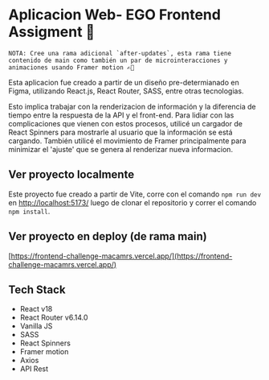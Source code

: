 # Aplicacion Web- EGO Frontend Assigment 🚀

````
NOTA: Cree una rama adicional `after-updates`, esta rama tiene contenido de main como también un par de microinteracciones y animaciones usando Framer motion ✍🏼
````

Esta aplicacion fue creado a partir de un diseño pre-determianado en Figma, utilizando React.js, React Router, SASS, entre otras tecnologias.

Esto implica trabajar con la renderizacion de información y la diferencia de tiempo entre la respuesta de la API y el front-end. Para lidiar con las complicaciones que vienen con estos procesos, utilicé un cargador de React Spinners para mostrarle al usuario que la información se está cargando. También utilicé el movimiento de Framer principalmente para minimizar el 'ajuste' que se genera al renderizar nueva informacion.

## Ver proyecto localmente

Este proyecto fue creado a partir de Vite, corre con el comando `npm run dev` en [http://localhost:5173/](http://localhost:5173/) luego de clonar el repositorio y correr el comando `npm install`.

## Ver proyecto en deploy (de rama main)

[https://frontend-challenge-macamrs.vercel.app/](https://frontend-challenge-macamrs.vercel.app/)

## Tech Stack

- React v18
- React Router v6.14.0
- Vanilla JS
- SASS
- React Spinners
- Framer motion
- Axios
- API Rest
